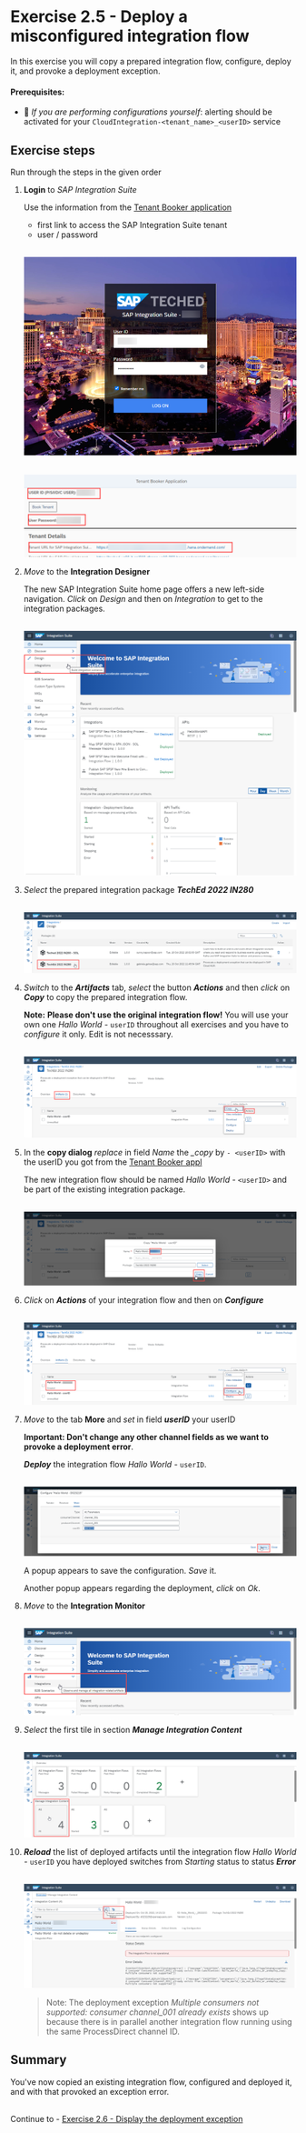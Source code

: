 # Exercise 2.5 - Deploy a misconfigured integration flow

In this exercise you will copy a prepared integration flow, configure, deploy it, and provoke a deployment exception.

#### Prerequisites:

- :construction_worker: *If you are performing configurations yourself*: alerting should be activated for your `CloudIntegration-<tenant_name>_<userID>` service

## Exercise steps

Run through the steps in the given order

1. **Login** to *SAP Integration Suite* 

    Use the information from the  [Tenant Booker application](/exercises/ex0/ex02/)
    
    - first link to access the SAP Integration Suite tenant 
    - user / password
    
    <br>![](/exercises/ex2/images/Login.png)
    
  
    <br>![](/exercises/ex2/images/SuiteLoginInfo.png) 

2. *Move* to the **Integration Designer** 

    The new SAP Integration Suite home page offers a new left-side navigation. *Click* on *Design* and then on *Integration* to get to the integration packages. 
    
    <br>![](/exercises/ex2/images/SuiteMoveDesigner.png)
    
3. *Select* the prepared integration package ***TechEd 2022 IN280***

    <br>![](/exercises/ex2/images/SuiteDesignerSelectPackage.png)
    
4. *Switch* to the ***Artifacts*** tab, *select* the button ***Actions*** and then *click* on ***Copy*** to copy the prepared integration flow.
    
    **Note:** **Please don't use the original integration flow!** You will use your own one *Hallo World -* `userID` throughout all exercises and you have to *configure* it only. Edit is not necesssary.

    <br>![](/exercises/ex2/images/SuiteArtifactsActionsCopy.png)
  
5. In the **copy dialog** *replace* in field *Name* the *_copy*  by `- <userID>` with the userID you got from the [Tenant Booker appl](/exercises/ex0/ex02/)

    The new integration flow should be named *Hallo World -* `<userID>` and be part of the existing integration package.

    <br>![](/exercises/ex2/images/SuiteDesignerCopyFlow.png)

6. *Click* on ***Actions*** of your integration flow and then on ***Configure***

    <br>![](/exercises/ex2/images/SuiteArtifactsActionsConfigure.png)
    
7. *Move* to the tab **More** and *set* in field ***userID*** your userID 
    
    **Important: Don't change any other channel fields as we want to provoke a deployment error**.
    
    ***Deploy*** the integration flow *Hallo World -* `userID`.
    
    <br>![](/exercises/ex2/images/SuiteDesignerConfigureUser.png)
    
    A popup appears to save the configuration. *Save* it.
    
    Another popup appears regarding the deployment, *click* on *Ok*.

8. *Move* to the **Integration Monitor** 

    <br>![](/exercises/ex2/images/SuiteMoveMonitor.png)

9. *Select* the first tile in section ***Manage Integration Content***

    <br>![](/exercises/ex2/images/SuiteMonitorMoveToContent.png)

10. ***Reload*** the list of deployed artifacts until the integration flow *Hallo World -* `userID` you have deployed switches from *Starting* status to status ***Error***

    <br>![](/exercises/ex2/images/SuiteMPLConsumer001ExistsAlready.png)

    >
    > Note: The deployment exception *Multiple consumers not supported: consumer channel_001 already exists* shows up because there is in parallel another integration flow running using the same ProcessDirect channel ID. 
    > 

## Summary

You've now copied an existing integration flow, configured and deployed it, and with that provoked an exception error. 

<br>Continue to - [Exercise 2.6 - Display the deployment exception](/exercises/ex2/ex26/readme.md)



















